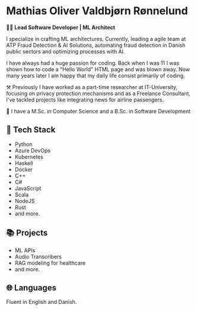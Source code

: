 # Mathias Oliver Valdbjørn Rønnelund

👨‍💻 **Lead Software Developer | ML Architect**

I specialize in crafting ML architectures. Currently, leading a agile team at ATP Fraud Detection & AI Solutions, automating fraud detection in Danish public sectors and optimizing processes with AI. 

I have always had a huge passion for coding. Back when I was 11 I was shown how to code a "Hello World" HTML page and was blown away. Now many years later I am happy that my daily life consist primarily of coding.

⚒️ Previously I have worked as a part-time researcher at IT-University, focusing on privacy protection mechanisms and as a Freelance Consultant, I've tackled projects like integrating news for airline passengers.

🏫 I have a M.Sc. in Computer Science and a B.Sc. in Software Development

## 🔧 Tech Stack

- Python
- Azure DevOps
- Kubernetes
- Haskell
- Docker
- C++
- C#
- JavaScript
- Scala
- NodeJS
- Rust
- and more.

## 📚 Projects

- ML APIs
- Audio Transcribers
- RAG modeling for healthcare
- and more.

## 🌐 Languages

Fluent in English and Danish.
